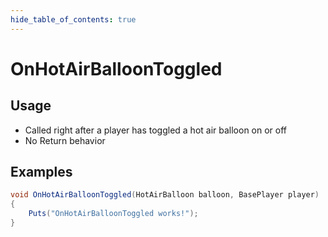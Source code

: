 ```yaml
---
hide_table_of_contents: true
---
```


# OnHotAirBalloonToggled

## Usage

* Called right after a player has toggled a hot air balloon on or off
* No Return behavior

## Examples

```csharp title=""
void OnHotAirBalloonToggled(HotAirBalloon balloon, BasePlayer player)
{
    Puts("OnHotAirBalloonToggled works!");
}
```
